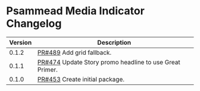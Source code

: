 # Psammead Media Indicator Changelog

<!-- prettier-ignore -->
| Version | Description |
| ------- | ----------- |
| 0.1.2   | [PR#489](https://github.com/BBC-News/psammead/pull/489) Add grid fallback. |
| 0.1.1   | [PR#474](https://github.com/BBC-News/psammead/pull/474) Update Story promo headline to use Great Primer. |
| 0.1.0   | [PR#453](https://github.com/BBC-News/psammead/pull/453) Create initial package. |
